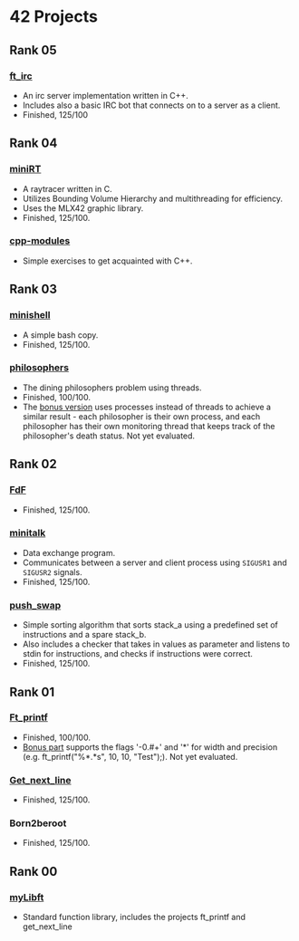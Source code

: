 # 42 Projects

## Rank 05
### [ft_irc](/ft_irc)
- An irc server implementation written in C++.
- Includes also a basic IRC bot that connects on to a server as a client.
- Finished, 125/100

## Rank 04
### [miniRT](/miniRT/)
- A raytracer written in C.
- Utilizes Bounding Volume Hierarchy and multithreading for efficiency.
- Uses the MLX42 graphic library.
- Finished, 125/100.

### [cpp-modules](/cpp-modules/)
- Simple exercises to get acquainted with C++.

## Rank 03
### [minishell](/minishell)
- A simple bash copy.
- Finished, 125/100.

### [philosophers](/philosophers/philo)
- The dining philosophers problem using threads.
- Finished, 100/100.
- The [bonus version](/philosophers/philo_bonus/) uses processes instead of threads to achieve a similar result - each philosopher is their own process, and each philosopher has their own monitoring thread that keeps track of the philosopher's death status. Not yet evaluated.

## Rank 02

### [FdF](/FdF)
- Finished, 125/100.

### [minitalk](/minitalk)
- Data exchange program.
- Communicates between a server and client process using `SIGUSR1` and `SIGUSR2` signals.
- Finished, 125/100.

### [push_swap](/push_swap)
- Simple sorting algorithm that sorts stack_a using a predefined set of instructions and a spare stack_b.
- Also includes a checker that takes in values as parameter and listens to stdin for instructions, and checks if instructions were correct.
- Finished, 125/100.

## Rank 01

### [Ft_printf](/myLibft)
- Finished, 100/100.
- [Bonus part](/ft_printf/bonus/) supports the flags '-0.#+' and '*' for width and precision (e.g. ft_printf("%\*.\*s", 10, 10, "Test");). Not yet evaluated.

### [Get_next_line](/myLibft)
- Finished, 125/100.

### Born2beroot
- Finished, 125/100.

## Rank 00

### [myLibft](/myLibft)
- Standard function library, includes the projects ft_printf and get_next_line
